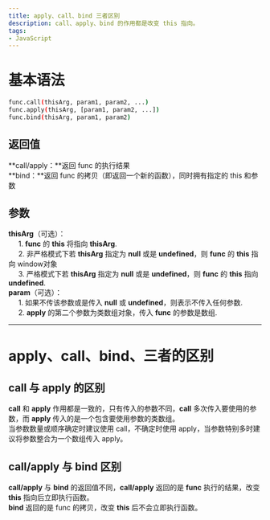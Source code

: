 ```yaml
---
title: apply、call、bind 三者区别
description: call、apply、bind 的作用都是改变 this 指向。
tags:
- JavaScript
---
```


# 基本语法

```bash
func.call(thisArg, param1, param2, ...)
func.apply(thisArg, [param1, param2, ...])
func.bind(thisArg, param1, param2)
```

## 返回值

**call/apply：**返回 func 的执行结果<br>
**bind：**返回 func 的拷贝（即返回一个新的函数），同时拥有指定的 this 和参数<br>

## 参数

**thisArg**（可选）：<br>
&nbsp;&nbsp;&nbsp;&nbsp;&nbsp;1. **func** 的 **this** 将指向 **thisArg**.<br>
&nbsp;&nbsp;&nbsp;&nbsp;&nbsp;2. 非严格模式下若 **thisArg** 指定为 **null** 或是 **undefined**，则 **func** 的 **this** 指向 window对象<br>
&nbsp;&nbsp;&nbsp;&nbsp;&nbsp;3. 严格模式下若 **thisArg** 指定为 **null** 或是 **undefined**，则 **func** 的 **this** 指向 **undefined**.<br>
**param**（可选）：<br>
&nbsp;&nbsp;&nbsp;&nbsp;&nbsp;1. 如果不传该参数或是传入 **null** 或 **undefined**，则表示不传入任何参数.<br>
&nbsp;&nbsp;&nbsp;&nbsp;&nbsp;2. **apply** 的第二个参数为类数组对象，传入 **func** 的参数是数组.<br>

***

# apply、call、bind、三者的区别

## call 与 apply 的区别

**call** 和 **apply** 作用都是一致的，只有传入的参数不同，**call** 多次传入要使用的参数，而 **apply** 传入的是一个包含要使用参数的类数组。<br>
当参数数量或顺序确定时建议使用 call，不确定时使用 apply，当参数特别多时建议将参数整合为一个数组传入 apply。<br>

## call/apply 与 bind 区别

**call/apply** 与 **bind** 的返回值不同，**call/apply** 返回的是 **func** 执行的结果，改变 **this** 指向后立即执行函数。<br>
**bind** 返回的是 func 的拷贝，改变 **this** 后不会立即执行函数。<br>


